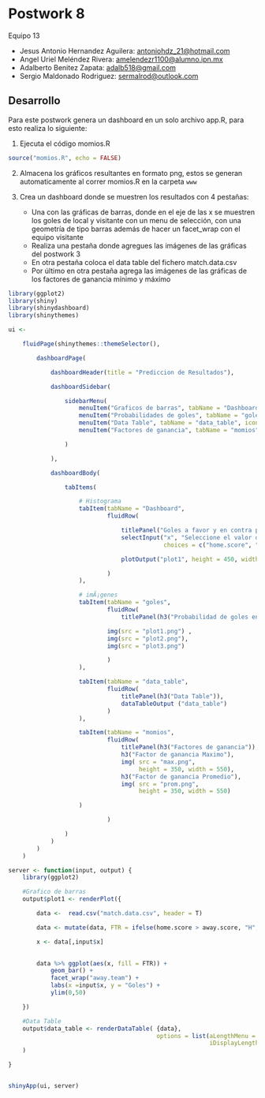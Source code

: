 Postwork 8
================
Equipo 13

* Jesus Antonio Hernandez Aguilera: antoniohdz_21@hotmail.com
* Angel Uriel Meléndez Rivera: amelendezr1100@alumno.ipn.mx
* Adalberto Benitez Zapata: adalb518@gmail.com
* Sergio Maldonado Rodriguez: sermalrod@outlook.com


## Desarrollo

Para este postwork genera un dashboard en un solo archivo app.R, para
esto realiza lo siguiente:

1.  Ejecuta el código momios.R

<!-- end list -->

``` r
source("momios.R", echo = FALSE)
```

2.  Almacena los gráficos resultantes en formato png, estos se generan
    automaticamente al correr momios.R en la carpeta `www`

3.  Crea un dashboard donde se muestren los resultados con 4 pestañas:
    
      - Una con las gráficas de barras, donde en el eje de las x se
        muestren los goles de local y visitante con un menu de
        selección, con una geometría de tipo barras además de hacer un
        facet\_wrap con el equipo visitante
      - Realiza una pestaña donde agregues las imágenes de las gráficas
        del postwork 3
      - En otra pestaña coloca el data table del fichero match.data.csv
      - Por último en otra pestaña agrega las imágenes de las gráficas
        de los factores de ganancia mínimo y máximo

<!-- end list -->

``` r
library(ggplot2)
library(shiny)
library(shinydashboard)
library(shinythemes)

ui <- 

    fluidPage(shinythemes::themeSelector(),

        dashboardPage(

            dashboardHeader(title = "Prediccion de Resultados"),

            dashboardSidebar(

                sidebarMenu(
                    menuItem("Graficos de barras", tabName = "Dashboard", icon = icon("bar-chart")),
                    menuItem("Probabilidades de goles", tabName = "goles", icon = icon("area-chart")),
                    menuItem("Data Table", tabName = "data_table", icon = icon("file-excel-o")),
                    menuItem("Factores de ganancia", tabName = "momios", icon = icon("refresh fa-spin"))

                )

            ),

            dashboardBody(

                tabItems(

                    # Histograma
                    tabItem(tabName = "Dashboard",
                            fluidRow(

                                titlePanel("Goles a favor y en contra por equipo"), 
                                selectInput("x", "Seleccione el valor de X",
                                            choices = c("home.score", "away.score")),

                                plotOutput("plot1", height = 450, width = 750)

                            )
                    ),

                    # imÃ¡genes
                    tabItem(tabName = "goles", 
                            fluidRow(
                                titlePanel(h3("Probabilidad de goles en casa, visitante y conjunta")),

                            img(src = "plot1.png") ,
                            img(src = "plot2.png"),
                            img(src = "plot3.png")

                            )
                    ),

                    tabItem(tabName = "data_table",
                            fluidRow(        
                                titlePanel(h3("Data Table")),
                                dataTableOutput ("data_table")
                            )
                    ), 

                    tabItem(tabName = "momios",
                            fluidRow(
                                titlePanel(h3("Factores de ganancia")),
                                h3("Factor de ganancia Maximo"),
                                img( src = "max.png", 
                                     height = 350, width = 550),
                                h3("Factor de ganancia Promedio"),
                                img( src = "prom.png", 
                                     height = 350, width = 550)

                    )

                            )

                )
            )
        )
    )

server <- function(input, output) {
    library(ggplot2)

    #Grafico de barras
    output$plot1 <- renderPlot({

        data <-  read.csv("match.data.csv", header = T)

        data <- mutate(data, FTR = ifelse(home.score > away.score, "H", ifelse(home.score < away.score, "A", "D")))

        x <- data[,input$x]

     
        data %>% ggplot(aes(x, fill = FTR)) + 
            geom_bar() + 
            facet_wrap("away.team") +
            labs(x =input$x, y = "Goles") + 
            ylim(0,50)

    })

    #Data Table
    output$data_table <- renderDataTable( {data}, 
                                          options = list(aLengthMenu = c(10,25,50),
                                                         iDisplayLength = 10)
    )

}


shinyApp(ui, server)
```
